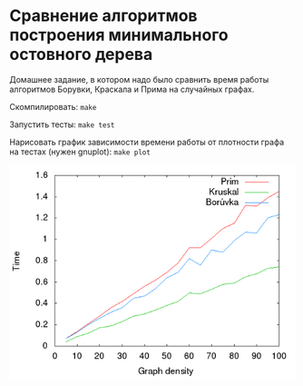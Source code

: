 Сравнение алгоритмов построения минимального остовного дерева
=========================
Домашнее задание, в котором надо было сравнить время работы алгоритмов Борувки, Краскала и Прима на случайных графах.

Скомпилировать: `make`

Запустить тесты: `make test`

Нарисовать график зависимости времени работы от плотности графа на тестах (нужен gnuplot): `make plot`

![Plot](Graphs.png)
